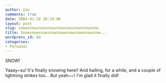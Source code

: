 ```yaml
---
author: Ian
comments: true
date: 2004-01-28 20:19:00
layout: post
slug: snowsnowsnowsnowsnowsnowsnowsnowsnow
title: Snowsnowsnowsnowsnowsnowsnowsnowsnow...
wordpress_id: 84
categories:
- Personal
---
```


SNOW!  

Yaaay~su!  It's finally snowing here!!  And hailing, for a while, and a couple of lightning strikes too...  But yeah~~!  I'm glad it finally did!
